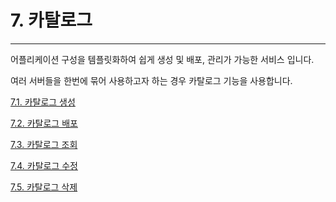 # 7. 카탈로그

---

어플리케이션 구성을 템플릿화하여 쉽게 생성 및 배포, 관리가 가능한 서비스 입니다.

여러 서버들을 한번에 묶어 사용하고자 하는 경우 카탈로그 기능을 사용합니다.

[7.1. 카탈로그 생성](/ce74-d0c8-b85c-adf8/ce74-d0c8-b85c-adf8-c0dd-c131.md)

[7.2. 카탈로그 배포](/ce74-d0c8-b85c-adf8/ce74-d0c8-b85c-adf8-bc30-d3ec.md)

[7.3. 카탈로그 조회](/ce74-d0c8-b85c-adf8/ce74-d0c8-b85c-adf8-c870-d68c.md)

[7.4. 카탈로그 수정](/ce74-d0c8-b85c-adf8/ce74-d0c8-b85c-adf8-c218-c815.md)

[7.5. 카탈로그 삭제](/ce74-d0c8-b85c-adf8/ce74-d0c8-b85c-adf8-c0ad-c81c.md)

